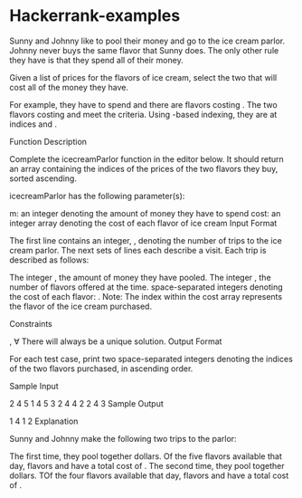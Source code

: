 # Hackerrank-examples
Sunny and Johnny like to pool their money and go to the ice cream parlor. Johnny never buys the same flavor that Sunny does. The only other rule they have is that they spend all of their money.

Given a list of prices for the flavors of ice cream, select the two that will cost all of the money they have.

For example, they have  to spend and there are flavors costing . The two flavors costing  and meet the criteria. Using -based indexing, they are at indices  and .

Function Description

Complete the icecreamParlor function in the editor below. It should return an array containing the indices of the prices of the two flavors they buy, sorted ascending.

icecreamParlor has the following parameter(s):

m: an integer denoting the amount of money they have to spend
cost: an integer array denoting the cost of each flavor of ice cream
Input Format

The first line contains an integer, , denoting the number of trips to the ice cream parlor. The next  sets of lines each describe a visit. Each trip is described as follows:

The integer , the amount of money they have pooled.
The integer , the number of flavors offered at the time.
 space-separated integers denoting the cost of each flavor: .
Note: The index within the cost array represents the flavor of the ice cream purchased.

Constraints

, ∀ 
There will always be a unique solution.
Output Format

For each test case, print two space-separated integers denoting the indices of the two flavors purchased, in ascending order.

Sample Input

2
4
5
1 4 5 3 2
4
4
2 2 4 3
Sample Output

1 4
1 2
Explanation

Sunny and Johnny make the following two trips to the parlor:

The first time, they pool together  dollars. Of the five flavors available that day, flavors  and  have a total cost of .
The second time, they pool together  dollars. TOf the four flavors available that day, flavors  and  have a total cost of .
